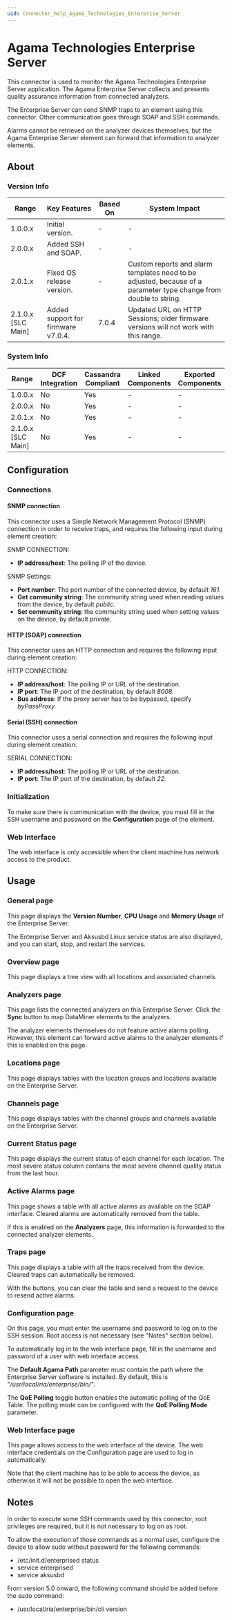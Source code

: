 ```yaml
---
uid: Connector_help_Agama_Technologies_Enterprise_Server
---
```


# Agama Technologies Enterprise Server

This connector is used to monitor the Agama Technologies Enterprise Server application. The Agama Enterprise Server collects and presents quality assurance information from connected analyzers.

The Enterprise Server can send SNMP traps to an element using this connector. Other communication goes through SOAP and SSH commands.

Alarms cannot be retrieved on the analyzer devices themselves, but the Agama Enterprise Server element can forward that information to analyzer elements.

## About

### Version Info

| Range | Key Features | Based On | System Impact |
|--|--|--|--|
| 1.0.0.x | Initial version. | - | - |
| 2.0.0.x | Added SSH and SOAP. | - | - |
| 2.0.1.x | Fixed OS release version. | - | Custom reports and alarm templates need to be adjusted, because of a parameter type change from double to string. |
| 2.1.0.x [SLC Main] | Added support for firmware v7.0.4. | 7.0.4 | Updated URL on HTTP Sessions; older firmware versions will not work with this range. |

### System Info

| Range              | DCF Integration | Cassandra Compliant | Linked Components | Exported Components |
|--------------------|-----------------|---------------------|-------------------|---------------------|
| 1.0.0.x            | No              | Yes                 | -                 | -                   |
| 2.0.0.x            | No              | Yes                 | -                 | -                   |
| 2.0.1.x            | No              | Yes                 | -                 | -                   |
| 2.1.0.x [SLC Main] | No              | Yes                 | -                 | -                   |

## Configuration

### Connections

#### SNMP connection

This connector uses a Simple Network Management Protocol (SNMP) connection in order to receive traps, and requires the following input during element creation:

SNMP CONNECTION:

- **IP address/host**: The polling IP of the device.

SNMP Settings:

- **Port number**: The port number of the connected device, by default *161.*
- **Get community string**: The community string used when reading values from the device, by default *public.*
- **Set community string**: the community string used when setting values on the device, by default *private.*

#### HTTP (SOAP) connection

This connector uses an HTTP connection and requires the following input during element creation:

HTTP CONNECTION:

- **IP address/host**: The polling IP or URL of the destination.
- **IP port**: The IP port of the destination, by default *8008.*
- **Bus address**: If the proxy server has to be bypassed, specify *byPassProxy.*

#### Serial (SSH) connection

This connector uses a serial connection and requires the following input during element creation:

SERIAL CONNECTION:

- **IP address/host**: The polling IP or URL of the destination.
- **IP port**: The IP port of the destination, by default *22.*

### Initialization

To make sure there is communication with the device, you must fill in the SSH username and password on the **Configuration** page of the element.

### Web Interface

The web interface is only accessible when the client machine has network access to the product.

## Usage

### General page

This page displays the **Version Number**, **CPU Usage** and **Memory Usage** of the Enterprise Server.

The Enterprise Server and Aksusbd Linux service status are also displayed, and you can start, stop, and restart the services.

### Overview page

This page displays a tree view with all locations and associated channels.

### Analyzers page

This page lists the connected analyzers on this Enterprise Server. Click the **Sync** button to map DataMiner elements to the analyzers.

The analyzer elements themselves do not feature active alarms polling. However, this element can forward active alarms to the analyzer elements if this is enabled on this page.

### Locations page

This page displays tables with the location groups and locations available on the Enterprise Server.

### Channels page

This page displays tables with the channel groups and channels available on the Enterprise Server.

### Current Status page

This page displays the current status of each channel for each location. The most severe status column contains the most severe channel quality status from the last hour.

### Active Alarms page

This page shows a table with all active alarms as available on the SOAP interface. Cleared alarms are automatically removed from the table.

If this is enabled on the **Analyzers** page, this information is forwarded to the connected analyzer elements.

### Traps page

This page displays a table with all the traps received from the device. Cleared traps can automatically be removed.

With the buttons, you can clear the table and send a request to the device to resend active alarms.

### Configuration page

On this page, you must enter the username and password to log on to the SSH session. Root access is not necessary (see "Notes" section below).

To automatically log in to the web interface page, fill in the username and password of a user with web interface access.

The **Default Agama Path** parameter must contain the path where the Enterprise Server software is installed. By default, this is "*/usr/local/ria/enterprise/bin/*".

The **QoE Polling** toggle button enables the automatic polling of the QoE Table. The polling mode can be configured with the **QoE Polling Mode** parameter.

### Web Interface page

This page allows access to the web interface of the device. The web interface credentials on the Configuration page are used to log in automatically.

Note that the client machine has to be able to access the device, as otherwise it will not be possible to open the web interface.

## Notes

In order to execute some SSH commands used by this connector, root privileges are required, but it is not necessary to log on as root.

To allow the execution of those commands as a normal user, configure the device to allow sudo without password for the following commands:

- /etc/init.d/enterprised status
- service enterprised
- service aksusbd

From version 5.0 onward, the following command should be added before the sudo command:

- /usr/local/ria/enterprise/bin/cli version
